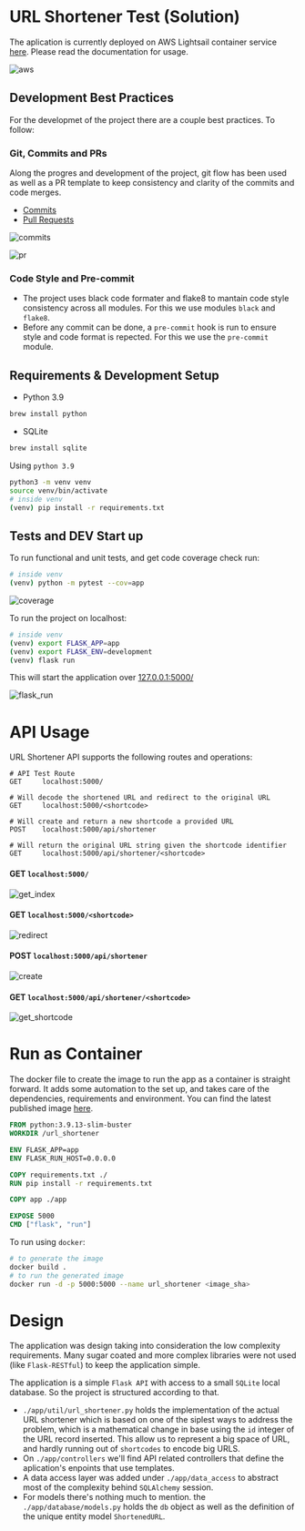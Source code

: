 # URL Shortener Test (Solution)
The aplication is currently deployed on AWS Lightsail container service [here](https://url-shortener.67m0udk2mli12.us-east-1.cs.amazonlightsail.com/). Please read the documentation for usage.

![aws](./images/aws.png)

## Development Best Practices
For the developmet of the project there are a couple best practices. To follow:

### Git, Commits and PRs
Along the progres and development of the project, git flow has been used as well as a PR template to keep consistency and clarity of the commits and code merges.
- [Commits](https://github.com/JRobertGit/url-shortener/commits/master)
- [Pull Requests](https://github.com/JRobertGit/url-shortener/pulls?q=is%3Apr+is%3Aclosed)

![commits](./images/commits.png)

![pr](./images/pull_request.png)

### Code Style and Pre-commit
- The project uses black code formater and flake8 to mantain code style consistency across all modules. For this we use modules `black` and `flake8`.
- Before any commit can be done, a `pre-commit` hook is run to ensure style and code format is repected. For this we use the `pre-commit` module.
## Requirements & Development Setup

- Python 3.9
```bash
brew install python
```
- SQLite
```bash
brew install sqlite
```

Using `python 3.9`
```bash
python3 -m venv venv
source venv/bin/activate
# inside venv
(venv) pip install -r requirements.txt
```

## Tests and DEV Start up
To run functional and unit tests, and get code coverage check run:
```bash
# inside venv
(venv) python -m pytest --cov=app
```

![coverage](./images/coverage.png)

To run the project on localhost:
```bash
# inside venv
(venv) export FLASK_APP=app
(venv) export FLASK_ENV=development
(venv) flask run
```
This will start the application over [127.0.0.1:5000/](127.0.0.1:5000/)

![flask_run](./images/flask_run.png)

# API Usage
URL Shortener API supports the following routes and operations:
```
# API Test Route
GET     localhost:5000/

# Will decode the shortened URL and redirect to the original URL
GET     localhost:5000/<shortcode>

# Will create and return a new shortcode a provided URL
POST    localhost:5000/api/shortener

# Will return the original URL string given the shortcode identifier
GET     localhost:5000/api/shortener/<shortcode>
```
#### GET     `localhost:5000/`
![get_index](./images/get_index.png)
#### GET `localhost:5000/<shortcode>`
![redirect](./images/redirect.png)
#### POST    `localhost:5000/api/shortener`
![create](./images/create.png)
#### GET     `localhost:5000/api/shortener/<shortcode>`
![get_shortcode](./images/get_shortcode.png)


# Run as Container
The docker file to create the image to run the app as a container is straight forward. It adds some automation to the set up, and takes care of the dependencies, requirements and environment. You can find the latest published image [here](https://hub.docker.com/layers/226683513/jroberto2991/url_shortener/latest/images/sha256-5fdfa6d046c9dbaba77963425954f5a16bc8e74492db1dad0a7ab5776d9f00c9?context=repo).
```Dockerfile
FROM python:3.9.13-slim-buster
WORKDIR /url_shortener

ENV FLASK_APP=app
ENV FLASK_RUN_HOST=0.0.0.0

COPY requirements.txt ./
RUN pip install -r requirements.txt

COPY app ./app

EXPOSE 5000
CMD ["flask", "run"]
```
To run using `docker`:
```bash
# to generate the image
docker build .
# to run the generated image
docker run -d -p 5000:5000 --name url_shortener <image_sha>
```
# Design
The application was design taking into consideration the low complexity requirements. Many sugar coated and more complex libraries were not used (like `Flask-RESTful`) to keep the application simple.

The application is a simple `Flask API` with access to a small `SQLite` local database. So the project is structured according to that.
- `./app/util/url_shortener.py` holds the implementation of the actual URL shortener which is based on one of the siplest ways to address the problem, which is a mathematical change in base using the `id` integer of the URL record inserted. This allow us to represent a big space of URL, and hardly running out of `shortcodes` to encode big URLS.
- On `./app/controllers` we'll find API related controllers that define the aplication's enpoints that use templates.
- A data access layer was added under `./app/data_access` to abstract most of the complexity behind `SQLAlchemy` session.
- For models there's nothing much to mention. the `./app/database/models.py` holds the `db` object as well as the definition of the unique entity model `ShortenedURL`.
